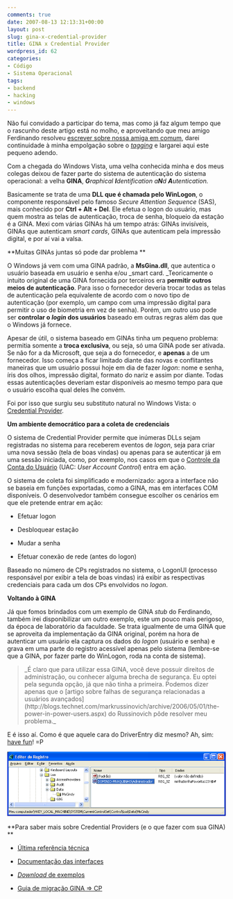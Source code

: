 ```yaml
---
comments: true
date: 2007-08-13 12:13:31+00:00
layout: post
slug: gina-x-credential-provider
title: GINA x Credential Provider
wordpress_id: 62
categories:
- Código
- Sistema Operacional
tags:
- backend
- hacking
- windows
---
```


Não fui convidado a participar do tema, mas como já faz algum tempo que o rascunho deste artigo está no molho, e aproveitando que meu amigo Ferdinando resolveu [escrever sobre nossa amiga em comum](http://www.driverentry.com.br/blog/2007/08/personal-gina-tabajara.html), darei continuidade à minha empolgação sobre o [_tagging_](http://www.caloni.com.br/blog/como-ser-um-melhor-desenvolvedor-nos-proximos-seis-meses) e largarei aqui este pequeno adendo.



Com a chegada do Windows Vista, uma velha conhecida minha e dos meus colegas deixou de fazer parte do sistema de autenticação do sistema operacional: a velha **GINA**, _**G**raphical **I**dentification a**N**d **A**utentication._

Basicamente se trata de uma **DLL que é chamada pelo WinLogon**, o componente responsável pelo famoso _Secure Attention Sequence_ (SAS), mais conhecido por **Ctrl + Alt + Del**. Ele efetua o logon do usuário, mas quem mostra as telas de autenticação, troca de senha, bloqueio da estação é a GINA. Mexi com várias GINAs há um tempo atrás: GINAs invisíveis, GINAs que autenticam _smart cards_, GINAs que autenticam pela impressão digital, e por aí vai a valsa.

**Muitas GINAs juntas só pode dar problema
**

O Windows já vem com uma GINA padrão, a **MsGina.dll**, que autentica o usuário baseada em usuário e senha e/ou _smart card. _Teoricamente o intuito original de uma GINA fornecida por terceiros era **permitir outros meios de autenticação**. Para isso o fornecedor deveria trocar todas as telas de autenticação pela equivalente de acordo com o novo tipo de autenticação (por exemplo, um campo com uma impressão digital para permitir o uso de biometria em vez de senha). Porém, um outro uso pode ser **controlar o _login_ dos usuários** baseado em outras regras além das que o Windows já fornece.

Apesar de útil, o sistema baseado em GINAs tinha um pequeno problema: permitia somente a **troca exclusiva**, ou seja, só uma GINA pode ser ativada. Se não for a da Microsoft, que seja a do fornecedor, e **apenas** a de um fornecedor. Isso começa a ficar limitado diante das novas e conflitantes maneiras que um usuário possui hoje em dia de fazer _logon_: nome e senha, íris dos olhos, impressão digital, formato do nariz e assim por diante. Todas essas autenticações deveriam estar disponíveis ao mesmo tempo para que o usuário escolha qual deles lhe convém.

Foi por isso que surgiu seu substituto natural no Windows Vista: o [Credential Provider](http://msdn.microsoft.com/msdnmag/issues/07/01/CredentialProviders/default.aspx).

**Um ambiente democrático para a coleta de credenciais**

O sistema de Credential Provider permite que inúmeras DLLs sejam registradas no sistema para receberem eventos de _logon_, seja para criar uma nova sessão (tela de boas vindas) ou apenas para se autenticar já em uma sessão iniciada, como, por exemplo, nos casos em que o [Controle da Conta do Usuário](http://msdn2.microsoft.com/en-us/library/bb648649.aspx) (UAC: _User Account Control_) entra em ação.

O sistema de coleta foi simplificado e modernizado: agora a interface não se baseia em funções exportadas, como a GINA, mas em interfaces COM disponíveis. O desenvolvedor também consegue escolher os cenários em que ele pretende entrar em ação:



	
  * Efetuar logon

	
  * Desbloquear estação

	
  * Mudar a senha

	
  * Efetuar conexão de rede (antes do logon)


Baseado no número de CPs registrados no sistema, o LogonUI (processo responsável por exibir a tela de boas vindas) irá exibir as respectivas credenciais para cada um dos CPs envolvidos no _logon_.

**Voltando à GINA**

Já que fomos brindados com um exemplo de GINA _stub_ do Ferdinando, também irei disponibilizar um outro exemplo, este um pouco mais perigoso, da época de laboratório da faculdade. Se trata igualmente de uma GINA que se aproveita da implementação da GINA original, porém na hora de autenticar um usuário ela captura os dados do _logon_ (usuário e senha) e grava em uma parte do registro acessível apenas pelo sistema (lembre-se que a GINA, por fazer parte do WinLogon, roda na conta de sistema).


<blockquote>_É claro que para utilizar essa GINA, você deve possuir direitos de administração, ou conhecer alguma brecha de segurança. Eu optei pela segunda opção, já que não tinha a primeira. Podemos dizer apenas que o [artigo sobre falhas de segurança relacionadas a usuários avançados](http://blogs.technet.com/markrussinovich/archive/2006/05/01/the-power-in-power-users.aspx) do Russinovich pôde resolver meu problema._</blockquote>


E é isso aí. Como é que aquele cara do DriverEntry diz mesmo? Ah, sim: [have fun](/images/mscindy.7z)! =P

[![“Saída” de nossa GINA stub](/images/mscindy.png)](/images/mscindy.png)

**Para saber mais sobre Credential Providers (e o que fazer com sua GINA)
**



	
  * [Última referência técnica](http://shellrevealed.com/files/folders/code_samples/entry1019.aspx)

	
  * [Documentação das interfaces](http://msdn2.microsoft.com/en-us/library/ms646532.aspx)

	
  * [_Download_ de exemplos](http://www.microsoft.com/downloads/details.aspx?FamilyID=B1B3CBD1-2D3A-4FAC-982F-289F4F4B9300&displaylang=en)

	
  * [Guia de migração GINA => CP](http://msdn2.microsoft.com/en-us/library/aa480152.aspx#appcomp_topic11)


